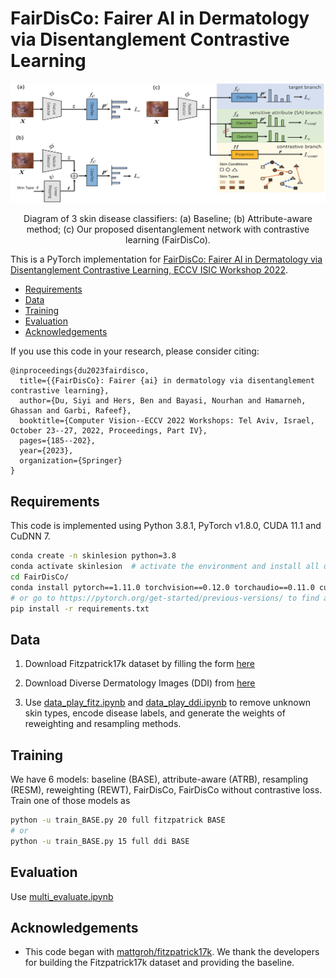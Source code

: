 FairDisCo: Fairer AI in Dermatology via Disentanglement Contrastive Learning
====================================================

![alt text](Images/model_architecture.jpg)
<p align="center">Diagram of 3  skin disease classifiers: (a) Baseline; (b) Attribute-aware method; (c) Our proposed disentanglement network with contrastive learning (FairDisCo).</p>

This is a PyTorch implementation for [FairDisCo: Fairer AI in Dermatology via Disentanglement Contrastive Learning, ECCV ISIC Workshop 2022][7].


  * [Requirements](#Requirements)
  * [Data](#Data)
  * [Training](#training)
  * [Evaluation](#evaluation)
  * [Acknowledgements](#acknowledgements)



If you use this code in your research, please consider citing:

```text
@inproceedings{du2023fairdisco,
  title={{FairDisCo}: Fairer {ai} in dermatology via disentanglement contrastive learning},
  author={Du, Siyi and Hers, Ben and Bayasi, Nourhan and Hamarneh, Ghassan and Garbi, Rafeef},
  booktitle={Computer Vision--ECCV 2022 Workshops: Tel Aviv, Israel, October 23--27, 2022, Proceedings, Part IV},
  pages={185--202},
  year={2023},
  organization={Springer}
}
```

  <!-- pages = {11125--11132},
  booktitle = {Proceedings of the Thirty-Fourth AAAI Conference on Artificial Intelligence (AAAI-20)} -->


  Requirements
----------------------
This code is implemented using Python 3.8.1, PyTorch v1.8.0, CUDA 11.1 and CuDNN 7. 

```sh
conda create -n skinlesion python=3.8
conda activate skinlesion  # activate the environment and install all dependencies
cd FairDisCo/
conda install pytorch==1.11.0 torchvision==0.12.0 torchaudio==0.11.0 cudatoolkit=11.3 -c pytorch
# or go to https://pytorch.org/get-started/previous-versions/ to find a right command to install pytorch
pip install -r requirements.txt
```


Data
----------------------
1. Download Fitzpatrick17k dataset by filling the form [here][1]

2. Download Diverse Dermatology Images (DDI) from [here][2]

3. Use [data_play_fitz.ipynb][4] and [data_play_ddi.ipynb][5] to remove unknown skin types, encode disease labels, and generate the weights of reweighting and resampling methods.



Training
---------------------
We have 6 models: baseline (BASE), attribute-aware (ATRB), resampling (RESM), reweighting (REWT), FairDisCo, FairDisCo without contrastive loss. Train one of those models as
```sh
python -u train_BASE.py 20 full fitzpatrick BASE
# or
python -u train_BASE.py 15 full ddi BASE
```

Evaluation
---------------------
Use [multi_evaluate.ipynb][3]



Acknowledgements
----------------

* This code began with [mattgroh/fitzpatrick17k][6]. We thank the developers for building the Fitzpatrick17k dataset and providing the baseline.


[1]: https://github.com/mattgroh/fitzpatrick17k
[2]: https://ddi-dataset.github.io/index.html#dataset
[3]: https://github.com/siyi-wind/FairDisCo/blob/main/multi_evaluate.ipynb
[4]: https://github.com/siyi-wind/FairDisCo/blob/main/data_play_fitz.ipynb
[5]: https://github.com/siyi-wind/FairDisCo/blob/main/data_play_ddi.ipynb
[6]: https://github.com/mattgroh/fitzpatrick17k
[7]: https://arxiv.org/abs/2208.10013
